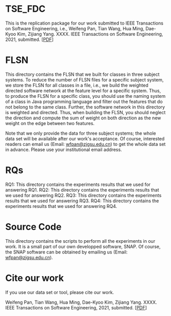 # TSE_FDC
This is the replication package for our work submitted to IEEE Transactions on Software Engineering, i.e., Weifeng Pan, Tian Wang, Hua Ming, Dae-Kyoo Kim, Zijiang Yang. XXXX. IEEE Transactions on Software Engineering, 2021, submitted. [[PDF](#)]

# FLSN
This directory contains the FLSN that we built for classes in three subject systems. To reduce the number of FLSN files for a specific subject system, we store the FLSN for all classes in a file, i.e., we build the weighted directed software network at the feature level for a specific system. Thus, to produce the FLSN for a specific class, you should use the naming system of a class in Java programming language and filter out the features that do not belong to the same class. Further, the software network in this directory is weighted and directed. Thus, when building the FLSN, you should neglect the direction and compute the sum of weight on both direction as the new weight on the edge between two features.

Note that we only provide the data for three subject systems; the whole data set will be available after our work's acceptance. Of course, interested readers can email us (Email: wfpan@zjgsu.edu.cn) to get the whole data set in advance. Please use your institutional email address.

# RQs
RQ1: This directory contains the experiments results that we used for answering RQ1.
RQ2: This directory contains the experiments results that we used for answering RQ2.
RQ3: This directory contains the experiments results that we used for answering RQ3.
RQ4: This directory contains the experiments results that we used for answering RQ4.

# Source Code
This directory contains the scripts to perform all the experiments in our work. It is a small part of our own developped software, SNAP. Of course, the SNAP software can be obtained by emailing us (Email: wfpan@zjgsu.edu.cn).

# Cite our work
If you use our data set or tool, please cite our work.

Weifeng Pan, Tian Wang, Hua Ming, Dae-Kyoo Kim, Zijiang Yang. XXXX. IEEE Transactions on Software Engineering, 2021, submitted. [[PDF](#)]
